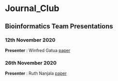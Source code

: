 # Journal_Club
## Bioinformatics Team Presentations

### 12th November 2020
**Presenter** : Winfred Gatua
[paper](https://www.sciencedirect.com/science/article/pii/S0960982218311254)

### 26th November 2020
**Presenter** : Ruth Nanjala
[paper]()
